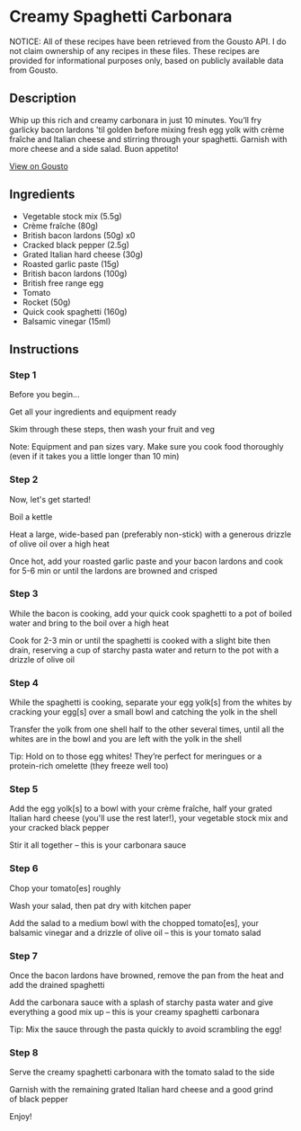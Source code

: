 # Creamy Spaghetti Carbonara

NOTICE: All of these recipes have been retrieved from the Gousto API. I do not claim ownership of any recipes in these files. These recipes are provided for informational purposes only, based on publicly available data from Gousto.

## Description

Whip up this rich and creamy carbonara in just 10 minutes. You’ll fry garlicky bacon lardons 'til golden before mixing fresh egg yolk with crème fraîche and Italian cheese and stirring through your spaghetti. Garnish with more cheese and a side salad. Buon appetito!

[View on Gousto](https://www.gousto.co.uk/recipes/cookbook/10-min-creamy-spaghetti-carbonara)

## Ingredients

- Vegetable stock mix (5.5g)
- Crème fraîche (80g)
- British bacon lardons (50g) x0
- Cracked black pepper (2.5g)
- Grated Italian hard cheese (30g)
- Roasted garlic paste (15g)
- British bacon lardons (100g)
- British free range egg
- Tomato
- Rocket (50g)
- Quick cook spaghetti (160g)
- Balsamic vinegar (15ml)

## Instructions


### Step 1

Before you begin...

Get all your ingredients and equipment ready

Skim through these steps, then wash your fruit and veg

Note: Equipment and pan sizes vary. Make sure you cook food thoroughly (even if it takes you a little longer than 10 min)


### Step 2

Now, let's get started!

Boil a kettle

Heat a large, wide-based pan (preferably non-stick) with a generous drizzle of olive oil over a high heat

Once hot, add your roasted garlic paste and your bacon lardons and cook for 5-6 min or until the lardons are browned and crisped


### Step 3

While the bacon is cooking, add your quick cook spaghetti to a pot of boiled water and bring to the boil over a high heat

Cook for 2-3 min or until the spaghetti is cooked with a slight bite then drain, reserving a cup of starchy pasta water and return to the pot with a drizzle of olive oil


### Step 4

While the spaghetti is cooking, separate your egg yolk[s] from the whites by cracking your egg[s] over a small bowl and catching the yolk<span class="text-danger"> </span>in the shell

Transfer the yolk from one shell half to the other several times, until all the whites are in the bowl and you are left with the yolk in the shell

Tip: Hold on to those egg whites! They’re perfect for meringues or a protein-rich omelette (they freeze well too)


### Step 5

Add the egg yolk[s] to a bowl with your crème fraîche, half your grated Italian hard cheese (you'll use the rest later!), your vegetable stock mix and your cracked black pepper

Stir it all together – this is your carbonara sauce


### Step 6

Chop your tomato[es] roughly

Wash your salad, then pat dry with kitchen paper

Add the salad to a medium bowl with the chopped tomato[es], your balsamic vinegar and a drizzle of olive oil – this is your tomato salad


### Step 7

Once the bacon lardons have browned, remove the pan from the heat and add the drained spaghetti

Add the carbonara sauce with a splash of starchy pasta water and give everything a good mix up – this is your creamy spaghetti carbonara

Tip: Mix the sauce through the pasta quickly to avoid scrambling the egg!

### Step 8

Serve the creamy spaghetti carbonara with the tomato salad to the side

Garnish with the remaining grated Italian hard cheese and a good grind of black pepper

Enjoy!

